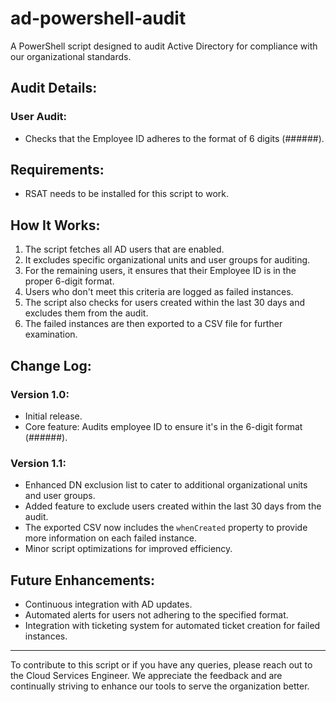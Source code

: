 # ad-powershell-audit

A PowerShell script designed to audit Active Directory for compliance with our organizational standards.

## Audit Details:

### User Audit:
- Checks that the Employee ID adheres to the format of 6 digits (######).

## Requirements:

- RSAT needs to be installed for this script to work.

## How It Works:

1. The script fetches all AD users that are enabled.
2. It excludes specific organizational units and user groups for auditing.
3. For the remaining users, it ensures that their Employee ID is in the proper 6-digit format.
4. Users who don't meet this criteria are logged as failed instances.
5. The script also checks for users created within the last 30 days and excludes them from the audit.
6. The failed instances are then exported to a CSV file for further examination.

## Change Log:

### Version 1.0:
- Initial release.
- Core feature: Audits employee ID to ensure it's in the 6-digit format (######).

### Version 1.1:
- Enhanced DN exclusion list to cater to additional organizational units and user groups.
- Added feature to exclude users created within the last 30 days from the audit.
- The exported CSV now includes the `whenCreated` property to provide more information on each failed instance.
- Minor script optimizations for improved efficiency.

## Future Enhancements:
- Continuous integration with AD updates.
- Automated alerts for users not adhering to the specified format.
- Integration with ticketing system for automated ticket creation for failed instances.

---

To contribute to this script or if you have any queries, please reach out to the Cloud Services Engineer. We appreciate the feedback and are continually striving to enhance our tools to serve the organization better.
